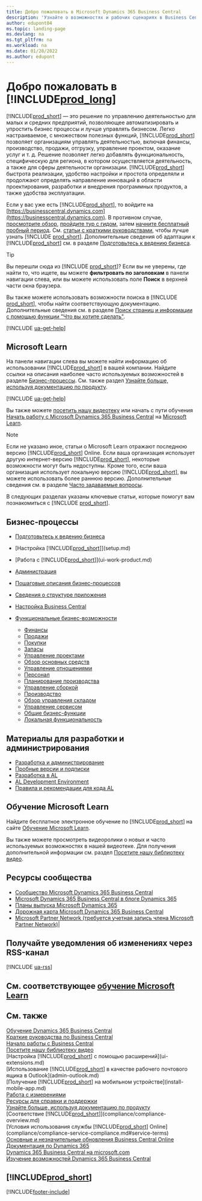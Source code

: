 ```yaml
---
title: Добро пожаловать в Microsoft Dynamics 365 Business Central
description: 'Узнайте о возможностях и рабочих сценариях в Business Central, которые помогают компаниям управлять своим бизнесом, включая финансы, производство, продажи, доставку, управление проектами, услуги и многое другое.'
author: edupont04
ms.topic: landing-page
ms.devlang: na
ms.tgt_pltfrm: na
ms.workload: na
ms.date: 01/28/2022
ms.author: edupont
---
```

# Добро пожаловать в [!INCLUDE[prod_long](includes/prod_long.md)]

[!INCLUDE[prod_short](includes/prod_short.md)] — это решение по управлению деятельностью для малых и средних предприятий, позволяющее автоматизировать и упростить бизнес процессы и лучше управлять бизнесом. Легко настраиваемое, с множеством полезных функций, [!INCLUDE[prod_short](includes/prod_short.md)] позволяет организациям управлять деятельностью, включая финансы, производство, продажи, отгрузку, управление проектом, оказание услуг и т. д. Решение позволяет легко добавлять функциональность, специфическую для региона, в котором осуществляется деятельность, а также для сферы деятельности организации. [!INCLUDE[prod_short](includes/prod_short.md)] быстрота реализации, удобство настройки и простота определяли и продолжают определять направление инноваций в области проектирования, разработки и внедрения программных продуктов, а также удобства эксплуатации.  

Если у вас уже есть [!INCLUDE[prod_short](includes/prod_short.md)], то войдите на [https://businesscentral.dynamics.com](https://businesscentral.dynamics.com). В противном случае, [просмотрите обзор](https://dynamics.microsoft.com/business-central/overview/), [пройдите тур с гидом](https://dynamics.microsoft.com/en-us/guidedtour/dynamics/business-central/1/1), затем [начните бесплатный пробный период](trial-signup.md). См. [статьи с краткими руководствами](quick-start-business-central.md), чтобы лучше узнать [!INCLUDE [prod_short](includes/prod_short.md)]. Дополнительные сведения об адаптации к [!INCLUDE[prod_short](includes/prod_short.md)] см. в разделе [Подготовьтесь к ведению бизнеса](ui-get-ready-business.md).  

> [!TIP]
> Вы перешли сюда из [!INCLUDE [prod_short](includes/prod_short.md)]? Если вы не уверены, где найти то, что ищете, вы можете **фильтровать по заголовкам** в панели навигации слева, или вы можете использовать поле **Поиск** в верхней части окна браузера.  
>
> Вы также можете использовать возможности поиска в [!INCLUDE [prod_short](includes/prod_short.md)], чтобы найти соответствующую документацию. Дополнительные сведения см. в разделе [Поиск страниц и информации с помощью функции "Что вы хотите сделать"](ui-search.md).

[!INCLUDE [ua-get-help](includes/ua-get-help.md)]

## Microsoft Learn

На панели навигации слева вы можете найти информацию об использовании [!INCLUDE[prod_short](includes/prod_short.md)] в вашей компании. Найдите ссылки на описания наиболее часто используемых возможностей в разделе [Бизнес-процессы](#business-processes). См. также раздел [Узнайте больше, используя документацию по продукту](product-help-and-support.md#learn-more-using-the-product-documentation).

[!INCLUDE [ua-get-help](includes/ua-get-help.md)]

Вы также можете [посетить нашу видеотеку](across-videos.md) или начать с пути обучения [Начать работу с Microsoft Dynamics 365 Business Central](/training/paths/get-started-dynamics-365-business-central/) на [Microsoft Learn](/training/dynamics365/business-central?WT.mc_id=dyn365bc_landingpage-docs).  

> [!NOTE]
> Если не указано иное, статьи о Microsoft Learn отражают последнюю версию [!INCLUDE[prod_short](includes/prod_short.md)] Online. Если ваша организация использует другую интернет-версию [!INCLUDE[prod_short](includes/prod_short.md)], некоторые возможности могут быть недоступны. Кроме того, если ваша организация использует локальную версию [!INCLUDE[prod_short](includes/prod_short.md)], вы можете использовать более раннюю версию. Дополнительные сведения см. в разделе [Часто задаваемые вопросы](across-faq.yml).

В следующих разделах указаны ключевые статьи, которые помогут вам познакомиться с [!INCLUDE [prod_short](includes/prod_short.md)].  

## Бизнес-процессы

- [Подготовьтесь к ведению бизнеса](ui-get-ready-business.md)
- [Настройка [!INCLUDE[prod_short](includes/prod_short.md)]](setup.md)
- [Работа с [!INCLUDE[prod_short](includes/prod_short.md)]](ui-work-product.md)
- [Администрация](admin-setup-and-administration.md)
- [Пошаговые описания бизнес-процессов](walkthrough-business-process-walkthroughs.md)
- [Сведения о структуре приложения](design-details-application-design.md)
- [Настройка Business Central](ui-customizing-overview.md)
- [Функциональные бизнес-возможности](across-business-functionality.md)

  - [Финансы](finance.md)
  - [Продажи](sales-manage-sales.md)
  - [Покупки](purchasing-manage-purchasing.md)
  - [Запасы](inventory-manage-inventory.md)
  - [Управление проектами](projects-manage-projects.md)
  - [Обзор основных средств](fa-manage.md)
  - [Управление отношениями](marketing-relationship-management.md)
  - [Персонал](hr-manage-human-resources.md)
  - [Планирование производства](production-planning.md)
  - [Управление сборкой](assembly-assemble-items.md)
  - [Производство](production-manage-manufacturing.md)
  - [Обзор управления складом](design-details-warehouse-management.md)  
  - [Управление сервисом](service-service.md)
  - [Общие бизнес-функции](ui-across-business-areas.md)
  - [Локальная функциональность](about-localization.md)

## Материалы для разработки и администрирования

- [Разработка и администрирование](/dynamics365/business-central/dev-itpro/index)
- [Пробные версии и подписки](/dynamics365/business-central/dev-itpro/administration/trials-subscriptions)  
- [Разработка в AL](/dynamics365/business-central/dev-itpro/developer/devenv-dev-overview)
- [AL Development Environment](/dynamics365/business-central/dev-itpro/developer/devenv-reference-overview)
- [Правила и рекомендации для кода AL](/dynamics365/business-central/dev-itpro/compliance/apptest-overview)

## Обучение Microsoft Learn

Найдите бесплатное электронное обучение по [!INCLUDE[prod_short](includes/prod_short.md)] на сайте [Обучение Microsoft Learn](/training/dynamics365/business-central?WT.mc_id=dyn365bc_landingpage-docs).

Вы также можете просмотреть видеоролики о новых и часто используемых возможностях в нашей видеотеке. Для получения дополнительной информации см. раздел [Посетите нашу библиотеку видео](across-videos.md).  

## Ресурсы сообщества

- [Сообщество Microsoft Dynamics 365 Business Central](https://community.dynamics.com/business)
- [Microsoft Dynamics 365 Business Central в блоге Dynamics 365](https://cloudblogs.microsoft.com/dynamics365/it/product/business-central/)
- [Планы выпуска Microsoft Dynamics 365](/dynamics365/release-plans/)
- [Дорожная карта Microsoft Dynamics 365 Business Central](https://dynamics.microsoft.com/roadmap/business-central/)
- [Microsoft Partner Network \(требуется учетная запись члена Microsoft Partner Network\)](https://mspartner.microsoft.com/en/us/windows/index.aspx)|  

## Получайте уведомления об изменениях через RSS-канал

[!INCLUDE [ua-rss](includes/ua-rss.md)]  

## См. соответствующее [обучение Microsoft Learn](/training/dynamics365/business-central?WT.mc_id=dyn365bc_landingpage-docs)

## См. также

[Обучение Dynamics 365 Business Central](/training/dynamics365/business-central?WT.mc_id=dyn365bc_landingpage-docs)  
[Краткие руководства по Business Central](quick-start-business-central.md)  
[Начало работы с Business Central](ui-get-ready-business.md)  
[Посетите нашу библиотеку видео](across-videos.md)  
[Настройка [!INCLUDE[prod_short](includes/prod_short.md)] с помощью расширений](ui-extensions.md)  
[Использование [!INCLUDE[prod_short](includes/prod_short.md)] в качестве рабочего почтового ящика в Outlook](admin-outlook.md)  
[Получение [!INCLUDE[prod_short](includes/prod_short.md)] на мобильном устройстве](install-mobile-app.md)  
[Работа с измерениями](finance-dimensions.md)  
[Ресурсы для справки и поддержки](product-help-and-support.md)  
[Узнайте больше, используя документацию по продукту](product-help-and-support.md#learn-more-using-the-product-documentation)  
[Соответствие [!INCLUDE[prod_short](includes/prod_short.md)]](compliance/compliance-overview.md)  
[Условия использования службы [!INCLUDE[prod_short](includes/prod_short.md)] Online](compliance/compliance-service-compliance.md#service-terms)  
[Основные и незначительные обновления Business Central Online](/dynamics365/business-central/dev-itpro/administration/update-rollout-timeline)  
[Документация по Dynamics 365](/dynamics365/)  
[Dynamics 365 Business Central на microsoft.com](https://dynamics.microsoft.com/business-central/overview/)  
[Изучение возможностей Dynamics 365 Business Central](https://dynamics.microsoft.com/business-central/capabilities/)  

## [!INCLUDE[prod_short](includes/free_trial_md.md)]

[!INCLUDE[footer-include](includes/footer-banner.md)]
